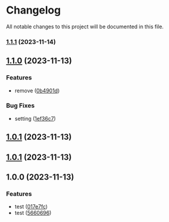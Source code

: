 # Changelog

All notable changes to this project will be documented in this file.

### [1.1.1](https://github.com/jinugasachio/sementic-release-sample/compare/v1.1.0...v1.1.1) (2023-11-14)

## [1.1.0](https://github.com/jinugasachio/sementic-release-sample/compare/v1.0.1...v1.1.0) (2023-11-13)


### Features

* remove ([0b4901d](https://github.com/jinugasachio/sementic-release-sample/commit/0b4901d4e2b82049b8a7759033b2725b6049bf05))


### Bug Fixes

* setting ([1ef36c7](https://github.com/jinugasachio/sementic-release-sample/commit/1ef36c7f02b4ca3c0cfc95859506fa57af69c915))

## [1.0.1](https://github.com/jinugasachio/sementic-release-sample/compare/v1.0.0...v1.0.1) (2023-11-13)

## [1.0.1](https://github.com/jinugasachio/sementic-release-sample/compare/v1.0.0...v1.0.1) (2023-11-13)

## 1.0.0 (2023-11-13)


### Features

* test ([017e7fc](https://github.com/jinugasachio/sementic-release-sample/commit/017e7fc72717b48e470b548167f6dce9f2e31b2e))
* test ([5660696](https://github.com/jinugasachio/sementic-release-sample/commit/56606968af4366b1f37cc0da083cac3ee84ab902))
